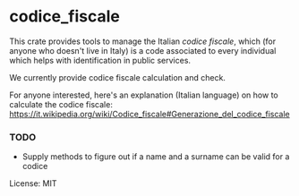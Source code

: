 # codice_fiscale

This crate provides tools to manage the Italian *codice fiscale*, which
(for anyone who doesn't live in Italy) is a code associated to every
individual which helps with identification in public services.

We currently provide codice fiscale calculation and check.

For anyone interested, here's an explanation (Italian language) on how
to calculate the codice fiscale:
https://it.wikipedia.org/wiki/Codice_fiscale#Generazione_del_codice_fiscale

### TODO

* Supply methods to figure out if a name and a surname can be valid for a codice

License: MIT
